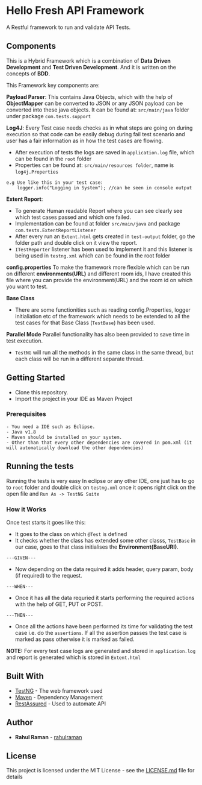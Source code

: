 # Hello Fresh API Framework
A Restful framework to run and validate API Tests.
## Components
This is a Hybrid Framework which is a combination of **Data Driven Development** and **Test Driven Development**. And it is written on the concepts of **BDD**.

This Framework key components are:

**Payload Parser**:
This contains Java Objects, which with the help of **ObjectMapper** can be converted to JSON or any JSON payload can be converted into these java objects.
It can be found at: ```src/main/java``` folder under package ```com.tests.support```

**Log4J**:
Every Test case needs checks as in what steps are going on during execution so that code can be easily debug during fail test scenario and user has a fair information as in how the test cases are flowing.

- After execution of tests the logs are saved in ```application.log``` file, which can be found in the ```root``` folder
- Properties can be found at: ```src/main/resources folder```, name is ```log4j.Properties```
```
e.g Use like this in your test case:
    logger.info("Logging in System"); //can be seen in console output
```
**Extent Report**:
- To generate Human readable Report where you can see clearly see which test cases passed and which one failed.
- Implementation can be found at folder ```src/main/java``` and package ```com.tests.ExtentReportListener```
- After every run an ```Extent.html``` gets created in ```test-output``` folder, go the folder path and double click on it view the report.
- ```ITestReporter``` listener has been used to implement it and this listener is being used in ```testng.xml``` which can be found in the root folder

**config.properties**
To make the framework more flexible which can be run on different **environments(URL)** and different room ids, I have created this file where you can provide the environment(URL) and the room id on which you want to test.

**Base Class**
- There are some functionities such as reading config.Properties, logger initialiation etc of the framework which needs to be extended to all the test cases for that Base Class (```TestBase```) has been used.

**Parallel Mode**
Parallel functionality has also been provided to save time in test execution.
- ```TestNG``` will run all the methods in the same class in the same thread, but each class will be run in a different separate thread.

## Getting Started
- Clone this repository.
- Import the project in your IDE as Maven Project

### Prerequisites

```
- You need a IDE such as Eclipse.
- Java v1.8
- Maven should be installed on your system.
- Other than that every other dependencies are covered in pom.xml (it will automatically download the other dependencies)
```


## Running the tests

Running the tests is very easy In eclipse or any other IDE, one just has to go to ```root``` folder and double click on ```testng.xml``` once it opens right click on the open file and ```Run As -> TestNG Suite```

### How it Works
Once test starts it goes like this:
- It goes to the class on which ```@Test``` is defined
- It checks whether the class has extended some other classs, ```TestBase``` in our case, goes to that class initialises the **Environment(BaseURI)**.

```---GIVEN---```
- Now depending on the data required it adds header, query param, body (if required) to the request.

`---WHEN---`
- Once it has all the data requried it starts performing the required actions with the help of GET, PUT or POST.

`---THEN---`
- Once all the actions have been performed its time for validating the test case i.e. do the `assertions`. If all the assertion passes the test case is marked as pass otherwise it is marked as failed.

**NOTE:**
For every test case logs are generated and stored in `application.log` and report is generated which is stored in `Extent.html`

## Built With

* [TestNG](https://testng.org/doc/) - The web framework used
* [Maven](https://maven.apache.org/) - Dependency Management
* [RestAssured](http://rest-assured.io/) - Used to automate API

## Author
* **Rahul Raman** - [rahulraman](https://github.com/rahul-raman)

## License

This project is licensed under the MIT License - see the [LICENSE.md](LICENSE.md) file for details

